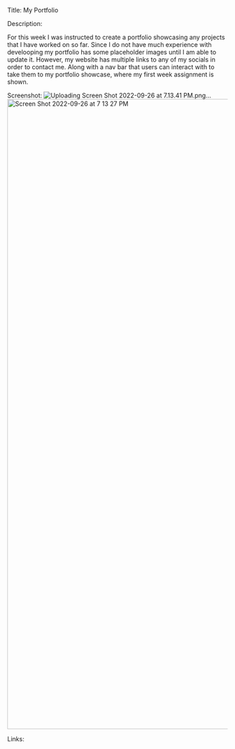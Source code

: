 Title: My Portfolio

Description:

For this week I was instructed to create a portfolio showcasing any projects that I have worked on so far. Since I do not have much experience with develooping my portfolio has some placeholder images until I am able to update it. However, my website has multiple links to any of my socials in order to contact me. Along with a nav bar that users can interact with to take them to my portfolio showcase, where my first week assignment is shown. 



Screenshot:
![Uploading Screen Shot 2022-09-26 at 7.13.41 PM.png…]()
<img width="1440" alt="Screen Shot 2022-09-26 at 7 13 27 PM" src="https://user-images.githubusercontent.com/112736514/192415677-2df67b95-29f6-48bc-8c6d-d553d7376c9e.png">


Links:
